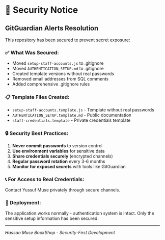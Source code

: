 # 🔐 Security Notice

## GitGuardian Alerts Resolution

This repository has been secured to prevent secret exposure:

### ✅ **What Was Secured:**

- Moved `setup-staff-accounts.js` to .gitignore
- Moved `AUTHENTICATION_SETUP.md` to .gitignore
- Created template versions without real passwords
- Removed email addresses from SQL comments
- Added comprehensive .gitignore rules

### 📋 **Template Files Created:**

- `setup-staff-accounts.template.js` - Template without real passwords
- `AUTHENTICATION_SETUP.template.md` - Public documentation
- `staff-credentials.template` - Private credentials template

### 🔒 **Security Best Practices:**

1. **Never commit passwords** to version control
2. **Use environment variables** for sensitive data
3. **Share credentials securely** (encrypted channels)
4. **Regular password rotation** every 3-6 months
5. **Monitor for exposed secrets** with tools like GitGuardian

### 📞 **For Access to Real Credentials:**

Contact Yussuf Muse privately through secure channels.

### 🚀 **Deployment:**

The application works normally - authentication system is intact.
Only the sensitive setup information has been secured.

---

_Hassan Muse BookShop - Security-First Development_

